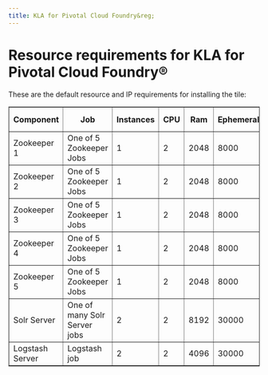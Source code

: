 ```yaml
---
title: KLA for Pivotal Cloud Foundry&reg;
---
```


# Resource requirements for KLA for Pivotal Cloud Foundry&reg;
These are the default resource and IP requirements for installing the tile:
<table border="1" class="nice">
	<tr>
		<th>Component</th>
		<th>Job</th>
		<th>Instances</th>
		<th>CPU</th>
		<th>Ram</th>
		<th>Ephemeral</th>
		<th>Persistent</th>
		<th>Static IP</th>
		<th>Dynamic IP</th>
	</tr>
	<tr>
 		<td>Zookeeper 1</td>
	 	<td>One of 5 Zookeeper Jobs</td>
	 	<td>1</td>
	 	<td>2</td>
	 	<td>2048</td>
	 	<td>8000</td>
	 	<td>2000</td>
	 	<td>1</td>
	 	<td>0</td>
 	</tr>
	<tr>
 		<td>Zookeeper 2</td>
	 	<td>One of 5 Zookeeper Jobs</td>
	 	<td>1</td>
	 	<td>2</td>
	 	<td>2048</td>
	 	<td>8000</td>
	 	<td>2000</td>
	 	<td>1</td>
	 	<td>0</td>
 	</tr>
	<tr>
 		<td>Zookeeper 3</td>
	 	<td>One of 5 Zookeeper Jobs</td>
	 	<td>1</td>
	 	<td>2</td>
	 	<td>2048</td>
	 	<td>8000</td>
	 	<td>2000</td>
	 	<td>1</td>
	 	<td>0</td>
 	</tr>
	<tr>
 		<td>Zookeeper 4</td>
	 	<td>One of 5 Zookeeper Jobs</td>
	 	<td>1</td>
	 	<td>2</td>
	 	<td>2048</td>
	 	<td>8000</td>
	 	<td>2000</td>
	 	<td>1</td>
	 	<td>0</td>
 	</tr>
	<tr>
 		<td>Zookeeper 5</td>
	 	<td>One of 5 Zookeeper Jobs</td>
	 	<td>1</td>
	 	<td>2</td>
	 	<td>2048</td>
	 	<td>8000</td>
	 	<td>2000</td>
	 	<td>1</td>
	 	<td>0</td>
 	</tr>
	<tr>
 		<td>Solr Server</td>
	 	<td>One of many Solr Server jobs</td>
	 	<td>2</td>
	 	<td>2</td>
	 	<td>8192</td>
	 	<td>30000</td>
	 	<td>100000</td>
	 	<td>1</td>
	 	<td>0</td>
 	</tr>
	<tr>
 		<td>Logstash Server</td>
	 	<td>Logstash job</td>
	 	<td>2</td>
	 	<td>2</td>
	 	<td>4096</td>
	 	<td>30000</td>
	 	<td>10000</td>
	 	<td>1</td>
	 	<td>0</td>
 	</tr>
</table>
